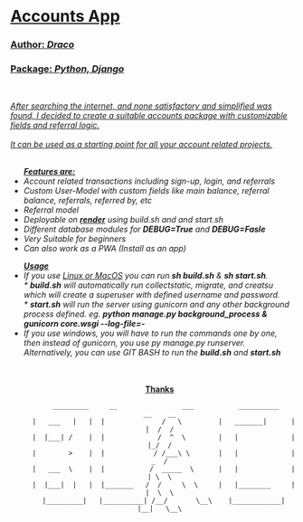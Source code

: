 <br>
<h1><b> <u>Accounts App </b></h1>
<h3>Author: <b><i>Draco</i></b> </h3>
<h3>Package: <i><b>Python, Django</b></i></b></h3>
<br>
<p><i>After searching the internet, and none satisfactory and simplified was found, I decided to create a suitable accounts package with customizable fields and referral logic.
<br>
<br>
It can be used as a starting point for all your account related projects.
<br>
<br>
<ul><b><u>Features are:</b></u></u>
<li> Account related transactions including sign-up, login, and referrals
<li> Custom User-Model with custom fields like main balance, referral balance, referrals, referred by, etc
<li> Referral model
<li> Deployable on <a href="https://render.com"><b>render</b></a> <g>using build.sh and and start.sh<g>
<li> Different database modules for <b>DEBUG=True</b> and <b>DEBUG=Fasle</b>

<li> Very Suitable for beginners
<li> Can also work as a PWA (Install as an app)
</ul>

<ul><u><b>Usage</b></u>
<br>
<li> If you use <u>Linux or MacOS</u> you can run <b>sh build.sh</b> & <b>sh start.sh</b>.
<br> * <b>build.sh</b> will automatically run collectstatic, migrate, and creatsu which will create a superuser with defined username and password.
<br> * <b>start.sh</b> will run the server using gunicorn and any other background process defined.  eg. <b>python manage.py background_process & gunicorn core.wsgi --log-file=-</b>
<li> If you use windows, you will have to run the commands one by one, then instead of gunicorn, you use py manage.py runserver.
<br>Alternatively, you can use GIT BASH to run the <b>build.sh</b> and <b>start.sh</b>
</i></p>
<br><br>
<center><u><b>Thanks</b></u></center>

<center>

       _________     __                ___           __________        __    __
      |   ___   |   |  |              /   \         |   _______|      |  |  /  /
      |  |___| /    |  |             /  ^  \        |   |             |  |_/  /
      |        >    |  |            / /___\ \       |   |             |   _  /
      |   ___  \    |  |           /  _____  \      |   |             |  | \  \
      |  |___|  |   |  |_______   /  /     \  \     |   |________     |  |  \  \
      |_________|   |__________| /__/       \__\    |____________|    |__|   \__\

</center>